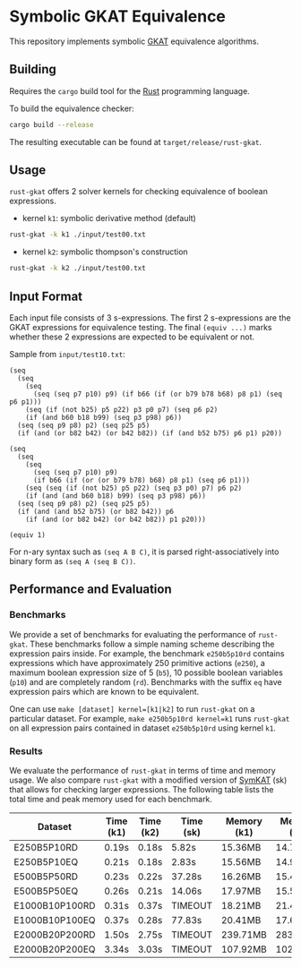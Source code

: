 # Symbolic GKAT Equivalence 
This repository implements symbolic
[GKAT](https://dl.acm.org/doi/10.1145/3371129) equivalence algorithms.

## Building
Requires the `cargo` build tool for the [Rust](https://www.rust-lang.org/)
programming language.

To build the equivalence checker:
``` sh
cargo build --release
```
The resulting executable can be found at `target/release/rust-gkat`.

## Usage
`rust-gkat` offers 2 solver kernels for checking equivalence of boolean expressions.

- kernel `k1`: symbolic derivative method (default)
``` sh
rust-gkat -k k1 ./input/test00.txt
```
- kernel `k2`: symbolic thompson's construction
``` sh
rust-gkat -k k2 ./input/test00.txt
```

## Input Format
Each input file consists of 3 s-expressions. The first 2 s-expressions are the
GKAT expressions for equivalence testing. The final `(equiv ...)` marks whether
these 2 expressions are expected to be equivalent or not.

Sample from `input/test10.txt`:
```
(seq
  (seq
    (seq
      (seq (seq p7 p10) p9) (if b66 (if (or b79 b78 b68) p8 p1) (seq p6 p1)))
    (seq (if (not b25) p5 p22) p3 p0 p7) (seq p6 p2)
    (if (and b60 b18 b99) (seq p3 p98) p6))
  (seq (seq p9 p8) p2) (seq p25 p5)
  (if (and (or b82 b42) (or b42 b82)) (if (and b52 b75) p6 p1) p20))

(seq
  (seq
    (seq
      (seq (seq p7 p10) p9)
      (if b66 (if (or (or b79 b78) b68) p8 p1) (seq p6 p1)))
    (seq (seq (if (not b25) p5 p22) (seq p3 p0) p7) p6 p2)
    (if (and (and b60 b18) b99) (seq p3 p98) p6))
  (seq (seq p9 p8) p2) (seq p25 p5)
  (if (and (and b52 b75) (or b82 b42)) p6
    (if (and (or b82 b42) (or b42 b82)) p1 p20)))

(equiv 1)
```

For n-ary syntax such as `(seq A B C)`, it is parsed right-associatively into
binary form as `(seq A (seq B C))`.

## Performance and Evaluation
### Benchmarks
We provide a set of benchmarks for evaluating the performance of `rust-gkat`.
These benchmarks follow a simple naming scheme describing the expression pairs
inside. For example, the benchmark `e250b5p10rd` contains expressions which have
approximately 250 primitive actions (`e250`), a maximum boolean expression
size of 5 (`b5`), 10 possible boolean variables (`p10`) and are completely
random (`rd`). Benchmarks with the suffix `eq` have expression pairs which are
known to be equivalent. 

One can use `make [dataset] kernel=[k1|k2]` to run `rust-gkat` on a particular
dataset. For example, `make e250b5p10rd kernel=k1` runs `rust-gkat` on all
expression pairs contained in dataset `e250b5p10rd` using kernel `k1`.

### Results
We evaluate the performance of `rust-gkat` in terms of time and memory usage. We
also compare `rust-gkat` with a modified version of
[SymKAT](https://perso.ens-lyon.fr/damien.pous/symbolickat/) (sk) that allows
for checking larger expressions. The following table lists the total time and
peak memory used for each benchmark.

| Dataset        | Time (k1) | Time (k2) | Time (sk) | Memory (k1) | Memory (k2) | Memory (sk) |
| -------------- | --------- | --------- | --------- | ----------- | ----------- | ----------- |
| E250B5P10RD    | 0.19s     | 0.18s     | 5.82s     | 15.36MB     | 14.76MB     | 114.06MB    |
| E250B5P10EQ    | 0.21s     | 0.18s     | 2.83s     | 15.56MB     | 14.95MB     | 100.48MB    |
| E500B5P50RD    | 0.23s     | 0.22s     | 37.28s    | 16.26MB     | 15.49MB     | 524.89MB    |
| E500B5P50EQ    | 0.26s     | 0.21s     | 14.06s    | 17.97MB     | 15.54MB     | 546.914MB   |
| E1000B10P100RD | 0.31s     | 0.37s     | TIMEOUT   | 18.21MB     | 21.41MB     | N/A         |
| E1000B10P100EQ | 0.37s     | 0.28s     | 77.83s    | 20.41MB     | 17.66MB     | 5822.66MB   |
| E2000B20P200RD | 1.50s     | 2.75s     | TIMEOUT   | 239.71MB    | 283.45MB    | N/A         |
| E2000B20P200EQ | 3.34s     | 3.03s     | TIMEOUT   | 107.92MB    | 102.46MB    | N/A         |